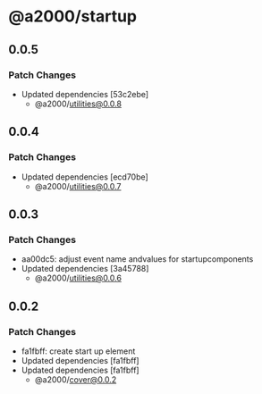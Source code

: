 # @a2000/startup

## 0.0.5

### Patch Changes

- Updated dependencies [53c2ebe]
  - @a2000/utilities@0.0.8

## 0.0.4

### Patch Changes

- Updated dependencies [ecd70be]
  - @a2000/utilities@0.0.7

## 0.0.3

### Patch Changes

- aa00dc5: adjust event name andvalues for startupcomponents
- Updated dependencies [3a45788]
  - @a2000/utilities@0.0.6

## 0.0.2

### Patch Changes

- fa1fbff: create start up element
- Updated dependencies [fa1fbff]
- Updated dependencies [fa1fbff]
  - @a2000/cover@0.0.2
